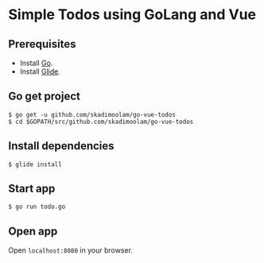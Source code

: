 # Simple Todos using GoLang and Vue

## Prerequisites

- Install [Go](https://golang.org).
- Install [Glide](https://glide.sh/).

## Go get project

```
$ go get -u github.com/skadimoolam/go-vue-todos
$ cd $GOPATH/src/github.com/skadimoolam/go-vue-todos
```

## Install dependencies

```
$ glide install
```

## Start app
```
$ go run todo.go
```

## Open app

Open `localhost:8080` in your browser.
